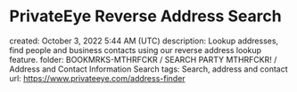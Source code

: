 # PrivateEye Reverse Address Search

created: October 3, 2022 5:44 AM (UTC)
description: Lookup addresses, find people and business contacts using our reverse address lookup feature.
folder: BOOKMRKS-MTHRFCKR / SEARCH PARTY MTHRFCKR! / Address and Contact Information Search
tags: Search, address and contact
url: https://www.privateeye.com/address-finder